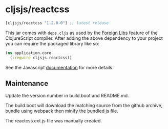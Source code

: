 # cljsjs/reactcss

[](dependency)
```clojure
[cljsjs/reactcss "1.2.0-0"] ;; latest release
```
[](/dependency)

This jar comes with `deps.cljs` as used by the [Foreign Libs][flibs] feature
of the ClojureScript compiler. After adding the above dependency to your project
you can require the packaged library like so:

```clojure
(ns application.core
  (:require cljsjs.reactcss))
```

See the Javascript [documentation](http://reactcss.com) for more details.

## Maintenance

Update the version number in build.boot and README.md.

The build.boot will download the matching source from the github archive, bundle using webpack then minify the bundled js file.

The reactcss.ext.js file was manually created.


[flibs]: https://github.com/clojure/clojurescript/wiki/Packaging-Foreign-Dependencies
